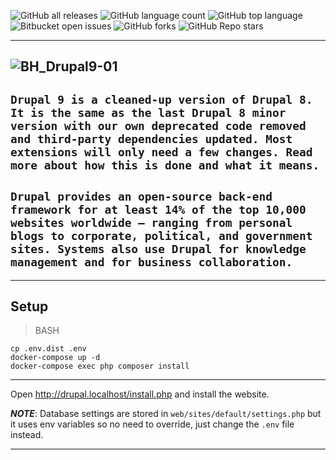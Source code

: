 ![GitHub all releases](https://img.shields.io/github/downloads/{Roman-jx}/{drupal_9_prj}/total)
![GitHub language count](https://img.shields.io/github/languages/count/{Roman-jx}/{drupal_9_prj}) 
![GitHub top language](https://img.shields.io/github/languages/top/{Roman-jx}/{drupal_9_prj}?color=yellow) 
![Bitbucket open issues](https://img.shields.io/bitbucket/issues/{Roman-jx}/{drupal_9_prj})
![GitHub forks](https://img.shields.io/github/forks/{Roman-jx}/{drupal_9_prj}?style=social)
![GitHub Repo stars](https://img.shields.io/github/stars/{Roman-jx}/{drupal_9_prj}?style=social)

-----------------------------------------------------------------------------------------------------------------------------------------------------------------
![BH_Drupal9-01](https://user-images.githubusercontent.com/73672879/162577161-740fe7d5-a94e-4f37-b299-a164b34e5224.jpeg)
-----------------------------------------------------------------------------------------------------------------------------------------------------------------
```Drupal 9 is a cleaned-up version of Drupal 8. It is the same as the last Drupal 8 minor version with our own deprecated code removed and third-party dependencies updated. Most extensions will only need a few changes. Read more about how this is done and what it means.```
-----------------------------------------------------------------------------------------------------------------------------------------------------------------
```Drupal provides an open-source back-end framework for at least 14% of the top 10,000 websites worldwide – ranging from personal blogs to corporate, political, and government sites. Systems also use Drupal for knowledge management and for business collaboration.```
-----------------------------------------------------------------------------------------------------------------------------------------------------------------

-----------------------------------------------------------------------------------------------------------------------------------------------------------------
## Setup

>BASH
```
cp .env.dist .env
docker-compose up -d
docker-compose exec php composer install
```
-----------------------------------------------------------------------------------------------------------------------------------------------------------------

Open http://drupal.localhost/install.php and install the website.

**_NOTE_**:
Database settings are stored in `web/sites/default/settings.php` but it uses env variables so no need to override, just change the `.env` file instead.

-----------------------------------------------------------------------------------------------------------------------------------------------------------------
